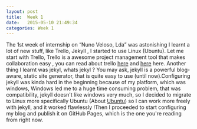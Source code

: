 ```yaml
---
layout: post
title:  Week 1
date:   2015-05-10 21:49:34
categories: Week 1 
---
```

The 1st week of internship on “Nuno Veloso, Lda” was astonishing I learnt a lot of new stuff, like Trello, Jekyll , I started to use Linux (Ubuntu). Let me start with Trello, Trello is a awesome project management tool that makes collaboration easy , you can read about trello [here][Trello_link2] and [here][Trello_link1] here. Another thing I learnt was jekyl, whats jekyl ? You may ask, jekyll is a powerful blog-aware, static site generator,  that is quite easy to use (until now).Configuring jekyll was kinda hard in the beginning because of my platform, which was windows,  Windows led me to a huge time consuming problem, that was compatibility, jekyll doesn't like windows very much, so I decided to migrate to Linux more specifically Ubuntu (About [Ubuntu][Ubuntu]) so I can work more freely with jekyll, and it worked flawlessly !Then I proceeded to start configuring my blog and publish it on GitHub Pages, which is the one you're reading from right now.


[Trello_link1]: http://lifehacker.com/how-to-use-trello-to-organize-your-entire-life-1683821040
[Trello_link2]: http://blog.trello.com/an-agile-trello-workflow-that-keeps-tasks-flexible/
[Ubuntu]: http://www.ubuntu.com/desktop
